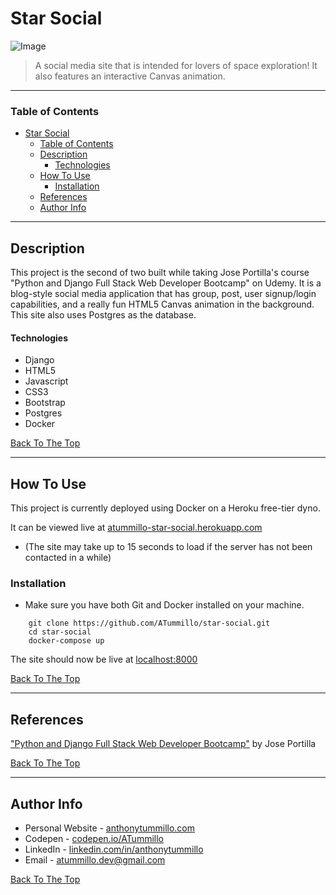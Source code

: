 # Star Social

![Image](https://drive.google.com/uc?export=view&id=1c-GUpXXMHk5pfWwp9bZQTGPbPoltwFgq)

> A social media site that is intended for lovers of space exploration! It also features an interactive Canvas animation.

---

### Table of Contents

- [Star Social](#star-social)
    - [Table of Contents](#table-of-contents)
  - [Description](#description)
      - [Technologies](#technologies)
  - [How To Use](#how-to-use)
    - [Installation](#installation)
  - [References](#references)
  - [Author Info](#author-info)

---

## Description

This project is the second of two built while taking Jose Portilla's course "Python and Django Full Stack Web Developer Bootcamp" on Udemy. It is a blog-style social media application that has group, post, user signup/login capabilities, and a really fun HTML5 Canvas animation in the background. This site also uses Postgres as the database.

#### Technologies

- Django
- HTML5
- Javascript
- CSS3
- Bootstrap
- Postgres
- Docker

[Back To The Top](#star-social)

---

## How To Use

This project is currently deployed using Docker on a Heroku free-tier dyno.

It can be viewed live at [atummillo-star-social.herokuapp.com](https://atummillo-star-social.herokuapp.com/)
- (The site may take up to 15 seconds to load if the server has not been contacted in a while)

### Installation
- Make sure you have both Git and Docker installed on your machine.
```unix
    git clone https://github.com/ATummillo/star-social.git
    cd star-social
    docker-compose up
```
The site should now be live at [localhost:8000](http://localhost:8000)

[Back To The Top](#star-social)

---

## References

["Python and Django Full Stack Web Developer Bootcamp"](https://www.udemy.com/course/python-and-django-full-stack-web-developer-bootcamp/) by Jose Portilla

[Back To The Top](#star-social)

---

## Author Info

- Personal Website - [anthonytummillo.com](https://anthonytummillo.com)
- Codepen - [codepen.io/ATummillo](https://codepen.io/ATummillo/)
- LinkedIn - [linkedin.com/in/anthonytummillo](https://www.linkedin.com/in/anthonytummillo/)
- Email - atummillo.dev@gmail.com

[Back To The Top](#star-social)